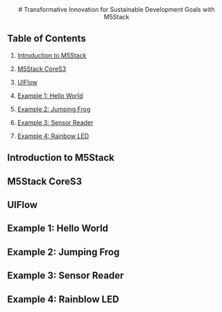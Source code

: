 <div align="center">
  # Transformative Innovation for Sustainable Development Goals with M5Stack
</div>


## Table of Contents

1. [Introduction to M5Stack](#Introduction_To_M5Stack)

2. [M5Stack CoreS3](#M5StackCoreS3)

3. [UIFlow](#UIFlow)

4. [Example 1: Hello World](#Hello_World)

5. [Example 2: Jumping Frog](#Jumping_Frog)

6. [Example 3: Sensor Reader](#sensor_reader)

7. [Example 4: Rainbow LED](#rainbow_led) 

## Introduction to M5Stack

## M5Stack CoreS3

## UIFlow

## Example 1: Hello World

## Example 2: Jumping Frog

## Example 3: Sensor Reader

## Example 4: Rainblow LED

